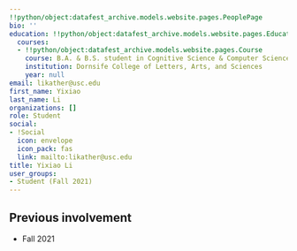 ```yaml
---
!!python/object:datafest_archive.models.website.pages.PeoplePage
bio: ''
education: !!python/object:datafest_archive.models.website.pages.Education
  courses:
  - !!python/object:datafest_archive.models.website.pages.Course
    course: B.A. & B.S. student in Cognitive Science & Computer Science
    institution: Dornsife College of Letters, Arts, and Sciences
    year: null
email: likather@usc.edu
first_name: Yixiao
last_name: Li
organizations: []
role: Student
social:
- !Social
  icon: envelope
  icon_pack: fas
  link: mailto:likather@usc.edu
title: Yixiao Li
user_groups:
- Student (Fall 2021)
---
```



## Previous involvement

* Fall 2021


